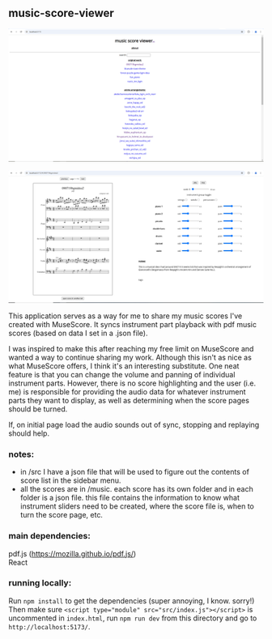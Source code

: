 ## music-score-viewer    
    
![screenshot of score listing](score-list-screenshot.png)    
    
![screenshot of score display](screenshot.png)    
    
This application serves as a way for me to share my music scores I've created with MuseScore. It syncs instrument part playback with pdf music scores (based on data I set in a .json file).    
    
I was inspired to make this after reaching my free limit on MuseScore and wanted a way to continue sharing my work. Although this isn't as nice as what MuseScore offers, I think it's an interesting substitute. One neat feature is that you can change the volume and panning of individual instrument parts. However, there is no score highlighting and the user (i.e. me) is responsible for providing the audio data for whatever instrument parts they want to display, as well as determining when the score pages should be turned.    
    
If, on initial page load the audio sounds out of sync, stopping and replaying should help.    
    
### notes:    
- in /src I have a json file that will be used to figure out the contents of score list in the sidebar menu.
- all the scores are in /music. each score has its own folder and in each folder is a json file. this file contains the information to know what instrument sliders need to be created, where the score file is, when to turn the score page, etc.
    
### main dependencies:    
pdf.js (https://mozilla.github.io/pdf.js/)    
React   
    
### running locally:    
Run `npm install` to get the dependencies (super annoying, I know. sorry!)    
Then make sure `<script type="module" src="src/index.js"></script>` is uncommented in `index.html`, run `npm run dev` from this directory and go to `http://localhost:5173/`.    
